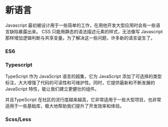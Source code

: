 # 新语言
Javascript 最初被设计用于一些简单的工作，在用他开发大型应用时会有一些语言缺陷暴露出来。 CSS 只能用静态的语法描述元素的样式，无法像写 Javascript 那样增加逻辑判断与共享变量。为了解决这一些问题，许多新的语言诞生了。


### ES6



### Typescript
TypeScript 作为 JavaScript 语言的超集，它为 JavaScript 添加了可选择的类型标注，大大增强了代码的可读性和可维护性。同时，它提供最新和不断发展的 JavaScript 特性，能让我们建立更健壮的组件。

并且TypeScript 在社区的流行度越来越高，它非常适用于一些大型项目，也非常适用于一些基础库，极大地帮助我们提升了开发效率和体验。

### Scss/Less